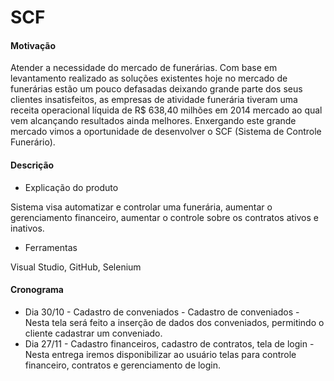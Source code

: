 # SCF

#### Motivação

Atender a necessidade do mercado de funerárias. Com base em levantamento realizado as soluções existentes hoje no mercado de funerárias estão um pouco defasadas deixando grande parte dos seus clientes insatisfeitos, as empresas de atividade funerária tiveram uma receita operacional líquida de R$ 638,40 milhões em 2014 mercado ao qual vem alcançando resultados ainda melhores. Enxergando este grande mercado vimos a oportunidade de desenvolver o SCF (Sistema de Controle Funerário).

#### Descrição
 *  Explicação do produto
 
Sistema visa automatizar e controlar uma funerária, aumentar o gerenciamento financeiro, aumentar o controle sobre os contratos ativos e inativos.

 *  Ferramentas

Visual Studio, GitHub, Selenium

#### Cronograma

 *  Dia 30/10 - Cadastro de conveniados - Cadastro de conveniados - Nesta tela será feito a inserção de dados dos conveniados, permitindo o cliente cadastrar um conveniado.
 *  Dia 27/11 - Cadastro financeiros, cadastro de contratos, tela de login - Nesta entrega iremos disponibilizar ao usuário telas para controle financeiro, contratos e gerenciamento de login.
